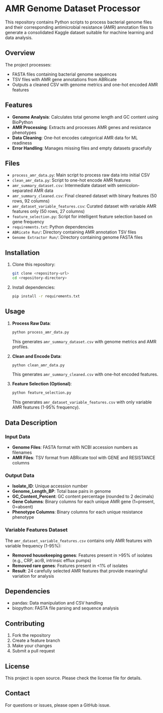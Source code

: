 # AMR Genome Dataset Processor

This repository contains Python scripts to process bacterial genome files and their corresponding antimicrobial resistance (AMR) annotation files to generate a consolidated Kaggle dataset suitable for machine learning and data analysis.

## Overview

The project processes:
- FASTA files containing bacterial genome sequences
- TSV files with AMR gene annotations from ABRicate
- Outputs a cleaned CSV with genome metrics and one-hot encoded AMR features

## Features

- **Genome Analysis**: Calculates total genome length and GC content using BioPython
- **AMR Processing**: Extracts and processes AMR genes and resistance phenotypes
- **Data Cleaning**: One-hot encodes categorical AMR data for ML readiness
- **Error Handling**: Manages missing files and empty datasets gracefully

## Files

- `process_amr_data.py`: Main script to process raw data into initial CSV
- `clean_amr_data.py`: Script to one-hot encode AMR features
- `amr_summary_dataset.csv`: Intermediate dataset with semicolon-separated AMR data
- `amr_summary_cleaned.csv`: Final cleaned dataset with binary features (50 rows, 92 columns)
- `amr_dataset_variable_features.csv`: Curated dataset with variable AMR features only (50 rows, 27 columns)
- `feature_selection.py`: Script for intelligent feature selection based on gene frequency
- `requirements.txt`: Python dependencies
- `ABRicate Run/`: Directory containing AMR annotation TSV files
- `Genome Extractor Run/`: Directory containing genome FASTA files

## Installation

1. Clone this repository:
   ```bash
   git clone <repository-url>
   cd <repository-directory>
   ```

2. Install dependencies:
   ```bash
   pip install -r requirements.txt
   ```

## Usage

1. **Process Raw Data**:
   ```bash
   python process_amr_data.py
   ```
   This generates `amr_summary_dataset.csv` with genome metrics and AMR profiles.

2. **Clean and Encode Data**:
   ```bash
   python clean_amr_data.py
   ```
   This generates `amr_summary_cleaned.csv` with one-hot encoded features.

3. **Feature Selection (Optional)**:
   ```bash
   python feature_selection.py
   ```
   This generates `amr_dataset_variable_features.csv` with only variable AMR features (1-95% frequency).

## Data Description

### Input Data
- **Genome Files**: FASTA format with NCBI accession numbers as filenames
- **AMR Files**: TSV format from ABRicate tool with GENE and RESISTANCE columns

### Output Data
- **Isolate_ID**: Unique accession number
- **Genome_Length_BP**: Total base pairs in genome
- **GC_Content_Percent**: GC content percentage (rounded to 2 decimals)
- **Gene Columns**: Binary columns for each unique AMR gene (1=present, 0=absent)
- **Phenotype Columns**: Binary columns for each unique resistance phenotype

### Variable Features Dataset
The `amr_dataset_variable_features.csv` contains only AMR features with variable frequency (1-95%):
- **Removed housekeeping genes**: Features present in >95% of isolates (e.g., CRP, acrB, intrinsic efflux pumps)
- **Removed rare genes**: Features present in <1% of isolates
- **Result**: 24 carefully selected AMR features that provide meaningful variation for analysis

## Dependencies

- pandas: Data manipulation and CSV handling
- biopython: FASTA file parsing and sequence analysis

## Contributing

1. Fork the repository
2. Create a feature branch
3. Make your changes
4. Submit a pull request

## License

This project is open source. Please check the license file for details.

## Contact


For questions or issues, please open a GitHub issue.

